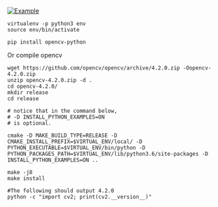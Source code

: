 [![Example](https://img.youtube.com/vi/Iz8IWKXsYOU/0.jpg)](https://www.youtube.com/watch?v=Iz8IWKXsYOU)
```
virtualenv -p python3 env
source env/bin/activate

pip install opencv-python
```

Or compile opencv

```
wget https://github.com/opencv/opencv/archive/4.2.0.zip -Oopencv-4.2.0.zip
unzip opencv-4.2.0.zip -d .
cd opencv-4.2.0/
mkdir release
cd release

# notice that in the command below,
# -D INSTALL_PYTHON_EXAMPLES=ON
# is optional.

cmake -D MAKE_BUILD_TYPE=RELEASE -D CMAKE_INSTALL_PREFIX=$VIRTUAL_ENV/local/ -D PYTHON_EXECUTABLE=$VIRTUAL_ENV/bin/python -D PYTHON_PACKAGES_PATH=$VIRTUAL_ENV/lib/python3.6/site-packages -D INSTALL_PYTHON_EXAMPLES=ON ..

make -j8
make install

#The following should output 4.2.0
python -c "import cv2; print(cv2.__version__)"
```
